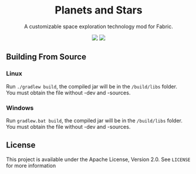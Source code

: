<h1 align="center"> Planets and Stars </h1>
<p align="center"> A customizable space exploration technology mod for Fabric. </p>
<p align="center">
   <a href="https://opensource.org/licenses/Apache-2.0"><img src="https://img.shields.io/badge/License-Apache%202.0-brightgreen.svg"><a>
      <a href="https://github.com/Rochedo098/Planets-and-Stars/">  <img src="http://cf.way2muchnoise.eu/versions/391708_latest.svg"> <a>
</p> 

## Building From Source

### Linux

Run `./gradlew build`, the compiled jar will be in the `/build/libs` folder.  
You must obtain the file without -dev and -sources.

### Windows

Run `gradlew.bat build`, the compiled jar will be in the `/build/libs` folder.  
You must obtain the file without -dev and -sources.

## License

This project is available under the Apache License, Version 2.0. See `LICENSE` for more information
